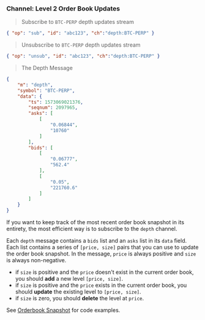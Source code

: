 ### Channel: Level 2 Order Book Updates

> Subscribe to `BTC-PERP` depth updates stream

```json
{ "op": "sub", "id": "abc123", "ch":"depth:BTC-PERP" }
```

> Unsubscribe to `BTC-PERP` depth updates stream

```json
{ "op": "unsub", "id": "abc123", "ch":"depth:BTC-PERP" }
```

> The Depth Message 

```json
{
    "m": "depth",
    "symbol": "BTC-PERP",
    "data": {
        "ts": 1573069021376,
        "seqnum": 2097965,
        "asks": [
            [
                "0.06844",
                "10760"
            ]
        ],
        "bids": [
            [
                "0.06777",
                "562.4"
            ],
            [
                "0.05",
                "221760.6"
            ]
        ]
    }
}
```

If you want to keep track of the most recent order book snapshot in its entirety, the most efficient way is to subscribe to the `depth` channel. 

Each `depth` message contains a `bids` list and an `asks` list in its `data` field. Each list contains a series of `[price, size]` pairs that 
you can use to update the order book snapshot. In the message, `price` is always positive and `size` is always non-negative. 

* if `size` is positive and the `price` doesn't exist in the current order book, you should **add** a new level `[price, size]`. 
* if `size` is positive and the `price` exists in the current order book, you should **update** the existing level to `[price, size]`. 
* if `size` is zero, you should **delete** the level at `price`. 

See [Orderbook Snapshot](#ws-orderbook-snapshot) for code examples.

